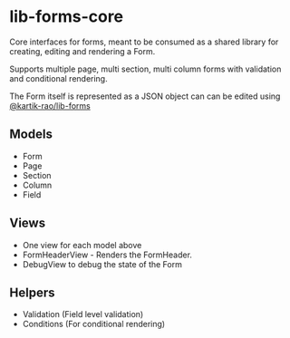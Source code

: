 # lib-forms-core

Core interfaces for forms, meant to be consumed as a shared library for creating, editing and rendering a Form.

Supports multiple page, multi section, multi column forms with validation and conditional rendering.

The Form itself is represented as a JSON object can can be edited using [@kartik-rao/lib-forms](https://github.com/kartik-rao/lib-forms)

## Models
- Form
- Page
- Section
- Column
- Field

## Views
- One view for each model above
- FormHeaderView - Renders the FormHeader.
- DebugView to debug the state of the Form

## Helpers
- Validation (Field level validation)
- Conditions (For conditional rendering)